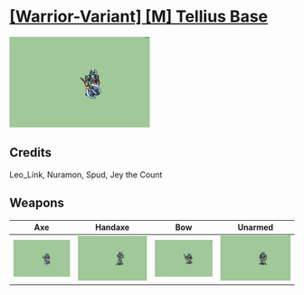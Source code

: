 # [\[Warrior-Variant\] \[M\] Tellius Base](./)

<img src="./3.%20Axe/Axe_000.png" alt="[Warrior-Variant] [M] Tellius Base standing" />

## Credits

Leo_Link, Nuramon, Spud, Jey the Count

## Weapons


|Axe |Handaxe |Bow |Unarmed |
|  :---: | :---: | :---: | :---: |
| <img alt="Axe animation" src="./3.%20Axe/Axe.gif" /> | <img alt="Handaxe animation" src="./4.%20Handaxe/Handaxe.gif" /> | <img alt="Bow animation" src="./5.%20Bow/Bow.gif" /> | <img alt="Unarmed animation" src="./8.%20Unarmed/Unarmed.gif" /> |
